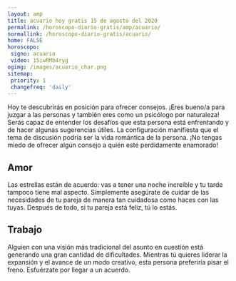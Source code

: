 ```yaml
---
layout: amp
title: acuario hoy gratis 15 de agosto del 2020 
permalink: /horoscopo-diario-gratis/amp/acuario/
normallink: /horoscopo-diario-gratis/acuario/
home: FALSE
horoscopo:
 signo: acuario
 video: 15iwRMb4ryg
ogimg: /images/acuario_char.png
sitemap:
 priority: 1
 changefreq: 'daily'
---
```



Hoy te descubrirás en posición para ofrecer consejos. ¡Eres bueno/a para juzgar a las personas y también eres como un psicólogo por naturaleza! Serás capaz de entender los desafíos que esta persona está enfrentando y de hacer algunas sugerencias útiles. La configuración manifiesta que el tema de discusión podría ser la vida romántica de la persona. ¡No tengas miedo de ofrecer algún consejo a quién esté perdidamente enamorado!

## Amor

Las estrellas están de acuerdo: vas a tener una noche increíble y tu tarde tampoco tiene mal aspecto. Simplemente asegúrate de cuidar de las necesidades de tu pareja de manera tan cuidadosa como haces con las tuyas. Después de todo, si tu pareja está feliz, tú lo estás.

## Trabajo

Alguien con una visión más tradicional del asunto en cuestión está generando una gran cantidad de dificultades. Mientras tú quieres liderar la expansión y el avance de un modo creativo, esta persona preferiría pisar el freno. Esfuérzate por llegar a un acuerdo.